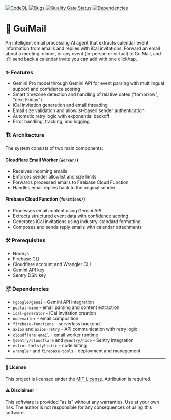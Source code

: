 [![CodeQL](https://github.com/guiruggiero/guimail/actions/workflows/github-code-scanning/codeql/badge.svg)](https://github.com/guiruggiero/guimail/actions/workflows/github-code-scanning/codeql)
[![Bugs](https://sonarcloud.io/api/project_badges/measure?project=guiruggiero_guimail&metric=bugs)](https://sonarcloud.io/summary/new_code?id=guiruggiero_guimail)
[![Quality Gate Status](https://sonarcloud.io/api/project_badges/measure?project=guiruggiero_guimail&metric=alert_status)](https://sonarcloud.io/summary/new_code?id=guiruggiero_guimail)
[![Dependencies](https://github.com/guiruggiero/guimail/actions/workflows/dependabot/dependabot-updates/badge.svg)](https://github.com/guiruggiero/guimail/actions/workflows/dependabot/dependabot-updates)

# 📧 GuiMail

An intelligent email processing AI agent that extracts calendar event information from emails and replies with iCal invitations. Forward an email about a meeting, dinner, or any event (in-person or virtual) to GuiMail, and it'll send back a calendar invite you can add with one click/tap.

### ✨ Features

- Gemini Pro model through Gemini API for event parsing with multilingual support and confidence scoring
- Smart timezone detection and handling of relative dates ("tomorrow", "next Friday")
- iCal invitation generation and email threading
- Email size validation and allowlist-based sender authentication
- Automatic retry logic with exponential backoff
- Error handling, tracking, and logging

### 🏗️ Architecture

The system consists of two main components:

#### Cloudflare Email Worker (`worker/`)
- Receives incoming emails
- Enforces sender allowlist and size limits
- Forwards processed emails to Firebase Cloud Function
- Handles email replies back to the original sender

#### Firebase Cloud Function (`functions/`)
- Processes email content using Gemini API
- Extracts structured event data with confidence scoring
- Generates iCal invitations using industry-standard formatting
- Composes and sends reply emails with calendar attachments

### 🛠️ Prerequisites
- Node.js
- Firebase CLI
- Cloudflare account and Wrangler CLI
- Gemini API key
- Sentry DSN key

### 📦 Dependencies
- `@google/genai` - Gemini API integration
- `postal-mime` - email parsing and content extraction
- `ical-generator` - iCal invitation creation
- `nodemailer` - email composition
- `firebase-functions` - serverless backend
- `axios` and `axios-retry` - API communication with retry logic
- `cloudflare:email` - email worker runtime
- `@sentry/cloudflare` and `@sentry/node` - Sentry integration
- `eslint` and `stylistic` - code linting
- `wrangler` and `firebase-tools` - deployment and management

---

#### 📄 License
This project is licensed under the [MIT License](LICENSE). Attribution is required.

#### ⚠️ Disclaimer
This software is provided "as is" without any warranties. Use at your own risk. The author is not responsible for any consequences of using this software.
